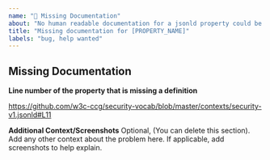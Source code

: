 ```yaml
---
name: "🐛 Missing Documentation"
about: "No human readable documentation for a jsonld property could be found."
title: "Missing documentation for [PROPERTY_NAME]"
labels: "bug, help wanted"
---
```


## Missing Documentation

**Line number of the property that is missing a definition**

https://github.com/w3c-ccg/security-vocab/blob/master/contexts/security-v1.jsonld#L11

**Additional Context/Screenshots**
Optional, (You can delete this section).
Add any other context about the problem here.
If applicable, add screenshots to help explain.
